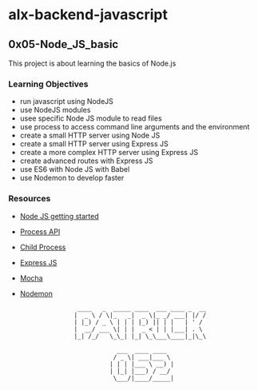 # alx-backend-javascript

## 0x05-Node_JS_basic
This project is about learning the basics of Node.js

### Learning Objectives
* run javascript using NodeJS
* use NodeJS modules
* usee specific Node JS module to read files
* use process to access command line arguments and the environment
* create a small HTTP server using Node JS
* create a small HTTP server using Express JS
* create a more complex HTTP server using Express JS
* create advanced routes with Express JS
* use ES6 with Node JS with Babel
* use Nodemon to develop faster

### Resources
* [Node JS getting started](https://nodejs.org/en/learn/getting-started/introduction-to-nodejs)
* [Process API](https://node.readthedocs.io/en/latest/api/process/)
* [Child Process](https://node.readthedocs.io/en/latest/api/child_process/)
* [Express JS](https://expressjs.com/)
* [Mocha](https://mochajs.org/)
* [Nodemon](https://github.com/remy/nodemon#nodemon)

                      ____   _  _____ ____  ___ ____ _  __
                     |  _ \ / \|_   _|  _ \|_ _/ ___| |/ /
                     | |_) / _ \ | | | |_) || | |   | ' / 
                     |  __/ ___ \| | |  _ < | | |___| . \ 
                     |_| /_/   \_\_| |_| \_\___\____|_|\_\
                                                          
                                 ___  ____ ____  
                                / _ \| ___|___ \ 
                               | | | |___ \ __) |
                               | |_| |___) / __/ 
                                \___/|____/_____|
                                                 
